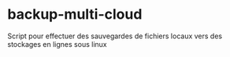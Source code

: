 # backup-multi-cloud
Script pour effectuer des sauvegardes de fichiers locaux vers des stockages en lignes sous linux
